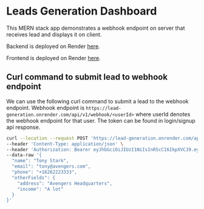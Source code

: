 # Leads Generation Dashboard

This MERN stack app demonstrates a webhook endpoint on server that receives lead and displays it on client.

Backend is deployed on Render [here](https://lead-generation.onrender.com).

Frontend is deployed on Render [here](https://leads-generation-frontend.onrender.com).

## Curl command to submit lead to webhook endpoint

We can use the following curl command to submit a lead to the webhook endpoint.
Webhook endpoint is `https://lead-generation.onrender.com/api/v1/webhook/<userId>` where userId denotes the webhook endpoint for that user.
The token can be found in login/signup api response.

```bash
curl --location --request POST 'https://lead-generation.onrender.com/api/v1/webhook/1' \
--header 'Content-Type: application/json' \
--header 'Authorization: Bearer eyJhbGciOiJIUzI1NiIsInR5cCI6IkpXVCJ9.eyJ1c2VySWQiOjEsImlhdCI6MTY4ODA1MTI2OSwiZXhwIjoxNjg4MzEwNDY5fQ.FmEK9IR9MW4A5mvan_nBko_Ce87VmXIZHV1rsGCXBdk' \
--data-raw '{
  "name": "Tony Stark",
  "email": "tony@avengers.com",
  "phone": "+16262223333",
  "otherFields": {
    "address": "Avengers Headquarters",
    "income": "A lot"
  }
}'
```
